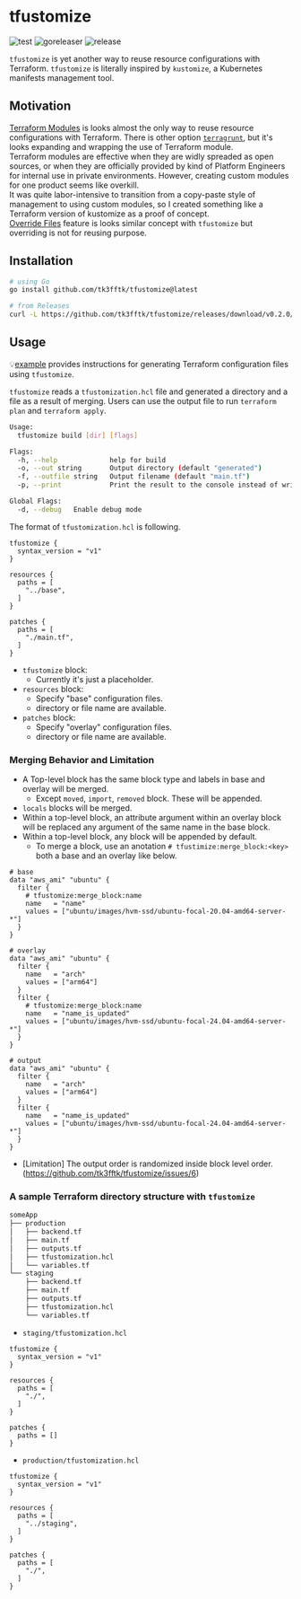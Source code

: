 # tfustomize

![test](https://github.com/tk3fftk/tfustomize/actions/workflows/test.yaml/badge.svg) ![goreleaser](https://github.com/tk3fftk/tfustomize/actions/workflows/goreleaser.yaml/badge.svg) ![release](https://img.shields.io/github/v/release/tk3fftk/tfustomize)

`tfustomize` is yet another way to reuse resource configurations with Terraform.
`tfustomize` is literally inspired by `kustomize`, a Kubernetes manifests management tool.

## Motivation

[Terraform Modules](https://developer.hashicorp.com/terraform/language/modules) is looks almost the only way to reuse resource configurations with Terraform. There is other option [`terragrunt`](https://terragrunt.gruntwork.io/), but it's looks expanding and wrapping the use of Terraform module.  
Terraform modules are effective when they are widly spreaded as open sources, or when they are officially provided by kind of Platform Engineers for internal use in private environments. However, creating custom modules for one product seems like overkill.  
It was quite labor-intensive to transition from a copy-paste style of management to using custom modules, so I created something like a Terraform version of kustomize as a proof of concept.  
[Override Files](https://developer.hashicorp.com/terraform/language/files/override) feature is looks similar concept with `tfustomize` but overriding is not for reusing purpose.

## Installation

```sh
# using Go
go install github.com/tk3fftk/tfustomize@latest

# from Releases
curl -L https://github.com/tk3fftk/tfustomize/releases/download/v0.2.0/tfustomize_0.2.0_Linux_x86_64.tar.gz | tar xvz
```

## Usage

💡[example](./example/) provides instructions for generating Terraform configuration files using `tfustomize`.

`tfustomize` reads a `tfustomization.hcl` file and generated a directory and a file as a result of merging.
Users can use the output file to run `terraform plan` and `terraform apply`.

```sh
Usage:
  tfustomize build [dir] [flags]

Flags:
  -h, --help             help for build
  -o, --out string       Output directory (default "generated")
  -f, --outfile string   Output filename (default "main.tf")
  -p, --print            Print the result to the console instead of writing to a file

Global Flags:
  -d, --debug   Enable debug mode
```

The format of `tfustomization.hcl` is following.

```hcl
tfustomize {
  syntax_version = "v1"
}

resources {
  paths = [
    "../base",
  ]
}

patches {
  paths = [
    "./main.tf",
  ]
}
```

- `tfustomize` block:
  - Currently it's just a placeholder.
- `resources` block:
  - Specify "base" configuration files.
  - directory or file name are available.
- `patches` block:
  - Specify "overlay" configuration files.
  - directory or file name are available.

### Merging Behavior and Limitation

- A Top-level block has the same block type and labels in base and overlay will be merged.
  - Except `moved`, `import`, `removed` block. These will be appended.
- `locals` blocks will be merged.
- Within a top-level block, an attribute argument within an overlay block will be replaced any argument of the same name in the base block.
- Within a top-level block, any block will be appended by default.
  - To merge a block, use an anotation `# tfustimize:merge_block:<key>` both a base and an overlay like below.

```hcl
# base
data "aws_ami" "ubuntu" {
  filter {
    # tfustomize:merge_block:name
    name   = "name"
    values = ["ubuntu/images/hvm-ssd/ubuntu-focal-20.04-amd64-server-*"]
  }
}

# overlay
data "aws_ami" "ubuntu" {
  filter {
    name   = "arch"
    values = ["arm64"]
  }
  filter {
    # tfustomize:merge_block:name
    name   = "name_is_updated"
    values = ["ubuntu/images/hvm-ssd/ubuntu-focal-24.04-amd64-server-*"]
  }
}

# output
data "aws_ami" "ubuntu" {
  filter {
    name   = "arch"
    values = ["arm64"]
  }
  filter {
    name   = "name_is_updated"
    values = ["ubuntu/images/hvm-ssd/ubuntu-focal-24.04-amd64-server-*"]
  }
}
```

- [Limitation] The output order is randomized inside block level order. (https://github.com/tk3fftk/tfustomize/issues/6)

### A sample Terraform directory structure with `tfustomize`

```bash
someApp
├── production
│   ├── backend.tf
│   ├── main.tf
│   ├── outputs.tf
│   ├── tfustomization.hcl
│   └── variables.tf
└── staging
    ├── backend.tf
    ├── main.tf
    ├── outputs.tf
    ├── tfustomization.hcl
    └── variables.tf
```

- `staging/tfustomization.hcl`

```hcl
tfustomize {
  syntax_version = "v1"
}

resources {
  paths = [
    "./",
  ]
}

patches {
  paths = []
}
```

- `production/tfustomization.hcl`

```hcl
tfustomize {
  syntax_version = "v1"
}

resources {
  paths = [
    "../staging",
  ]
}

patches {
  paths = [
    "./",
  ]
}
```
